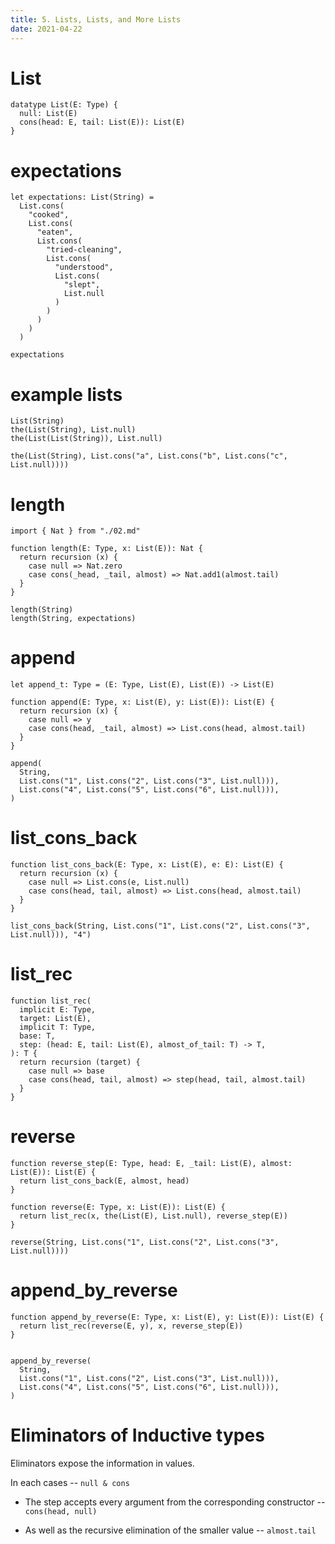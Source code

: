 ```yaml
---
title: 5. Lists, Lists, and More Lists
date: 2021-04-22
---
```


# List

``` cicada
datatype List(E: Type) {
  null: List(E)
  cons(head: E, tail: List(E)): List(E)
}
```

# expectations

``` cicada
let expectations: List(String) =
  List.cons(
    "cooked",
    List.cons(
      "eaten",
      List.cons(
        "tried-cleaning",
        List.cons(
          "understood",
          List.cons(
            "slept",
            List.null
          )
        )
      )
    )
  )

expectations
```

# example lists

``` cicada
List(String)
the(List(String), List.null)
the(List(List(String)), List.null)

the(List(String), List.cons("a", List.cons("b", List.cons("c", List.null))))
```

# length

``` cicada
import { Nat } from "./02.md"

function length(E: Type, x: List(E)): Nat {
  return recursion (x) {
    case null => Nat.zero
    case cons(_head, _tail, almost) => Nat.add1(almost.tail)
  }
}

length(String)
length(String, expectations)
```

# append

``` cicada
let append_t: Type = (E: Type, List(E), List(E)) -> List(E)

function append(E: Type, x: List(E), y: List(E)): List(E) {
  return recursion (x) {
    case null => y
    case cons(head, _tail, almost) => List.cons(head, almost.tail)
  }
}

append(
  String,
  List.cons("1", List.cons("2", List.cons("3", List.null))),
  List.cons("4", List.cons("5", List.cons("6", List.null))),
)
```

# list_cons_back

``` cicada
function list_cons_back(E: Type, x: List(E), e: E): List(E) {
  return recursion (x) {
    case null => List.cons(e, List.null)
    case cons(head, tail, almost) => List.cons(head, almost.tail)
  }
}

list_cons_back(String, List.cons("1", List.cons("2", List.cons("3", List.null))), "4")
```

# list_rec

``` cicada
function list_rec(
  implicit E: Type,
  target: List(E),
  implicit T: Type,
  base: T,
  step: (head: E, tail: List(E), almost_of_tail: T) -> T,
): T {
  return recursion (target) {
    case null => base
    case cons(head, tail, almost) => step(head, tail, almost.tail)
  }
}
```

# reverse

``` cicada
function reverse_step(E: Type, head: E, _tail: List(E), almost: List(E)): List(E) {
  return list_cons_back(E, almost, head)
}

function reverse(E: Type, x: List(E)): List(E) {
  return list_rec(x, the(List(E), List.null), reverse_step(E))
}

reverse(String, List.cons("1", List.cons("2", List.cons("3", List.null))))
```

# append_by_reverse

``` cicada
function append_by_reverse(E: Type, x: List(E), y: List(E)): List(E) {
  return list_rec(reverse(E, y), x, reverse_step(E))
}


append_by_reverse(
  String,
  List.cons("1", List.cons("2", List.cons("3", List.null))),
  List.cons("4", List.cons("5", List.cons("6", List.null))),
)
```

# Eliminators of Inductive types

Eliminators expose the information in values.

In each cases -- `null & cons`

- The step accepts every argument from the corresponding constructor -- `cons(head, null)`

- As well as the recursive elimination of the smaller value -- `almost.tail`

